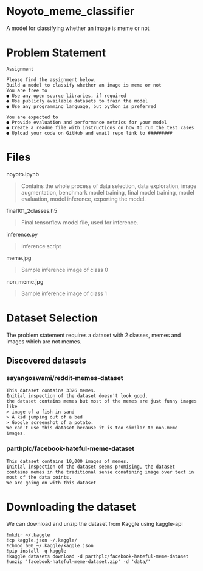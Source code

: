 # Noyoto_meme_classifier
A model for classifying whether an image is meme or not

# Problem Statement
```
Assignment

Please find the assignment below.
Build a model to classify whether an image is meme or not
You are free to
● Use any open source libraries, if required
● Use publicly available datasets to train the model
● Use any programming language, but python is preferred

You are expected to
● Provide evaluation and performance metrics for your model
● Create a readme file with instructions on how to run the test cases
● Upload your code on GitHub and email repo link to #########
```

# Files
noyoto.ipynb 
> Contains the whole process of data selection, data exploration, image augmentation, benchmark model training, final model training, model evaluation, model inference, exporting the model.
>
final101_2classes.h5
> Final tensorflow model file, used for inference.
>
inference.py
> Inference script
>
meme.jpg
> Sample inference image of class 0
>
non_meme.jpg
> Sample inference image of class 1
>

# Dataset Selection
The problem statement requires a dataset with 2 classes, memes and images which are not memes.
## Discovered datasets
### sayangoswami/reddit-memes-dataset
```
This dataset contains 3326 memes.
Initial inspection of the dataset doesn't look good,
the dataset contains memes but most of the memes are just funny images like
> image of a fish in sand
> A kid jumping out of a bed
> Google screenshot of a potato.
We can't use this dataset because it is too similar to non-meme images.
```

### parthplc/facebook-hateful-meme-dataset
```
This dataset contains 10,000 images of memes.
Initial inspection of the dataset seems promising, the dataset contains memes in the traditional sense conatining image over text in most of the data points.
We are going on with this dataset
```

# Downloading the dataset
We can download and unzip the dataset from Kaggle using kaggle-api
```
!mkdir ~/.kaggle
!cp kaggle.json ~/.kaggle/
!chmod 600 ~/.kaggle/kaggle.json
!pip install -q kaggle
!kaggle datasets download -d parthplc/facebook-hateful-meme-dataset
!unzip 'facebook-hateful-meme-dataset.zip' -d 'data/'
```










